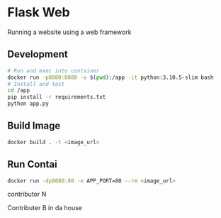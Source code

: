 # Flask Web
Running a website using a web framework

## Development
```bash
# Run and exec into container
docker run -p8080:8080 -v $(pwd):/app -it python:3.10.5-slim bash
# Install and test
cd /app
pip install -r requirements.txt
python app.py
```

## Build Image
```bash
docker build . -t <image_url>
```

## Run Contai
```bash
docker run -dp8080:80 -e APP_PORT=80 --rm <image_url>
```

contributor N




Contributer B in da house
